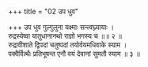 +++
title = "02 उप धुव"

+++
उप धुव गुल्गुलुना यक्ष्माः सन्त्वघ्न्यायाः ।  
रुद्रस्येष्वा यातुधानानथो राज्ञो भगस्य च ॥॥ २ ॥  
रुद्रावीशाते द्विपदां चतुष्पदां तयोर्वयमधिवाके स्याम ।  
पक्वैर्वित्थैः प्रतिभूषन्त एनौ वयं देवानां सुमतौ स्याम ॥ ३ ॥